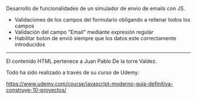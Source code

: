 Desarrollo de funcionalidades de un simulador de envio de emails con JS.

- Validaciones de los campos del formulario obligando a rellenar todos los campos
- Validación del campo "Email" mediante expresión regular
- Habilitar boton de envió siempre que los datos este correctamente introducidos

----------------------------------------------------------------------------------------

El contenido HTML pertenece a Juan Pablo De la torre Valdez. 


Todo ha sido realizado a través de su curso de Udemy:

https://www.udemy.com/course/javascript-moderno-guia-definitiva-construye-10-proyectos/